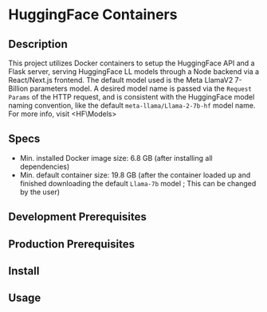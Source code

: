 # HuggingFace Containers

## Description

This project utilizes Docker containers to setup the HuggingFace API and a Flask server, serving HuggingFace LL models through a Node backend via a React/Next.js frontend.
The default model used is the Meta LlamaV2 7-Billion parameters model.
A desired model name is passed via the `Request Params` of the HTTP request, and is consistent with the HuggingFace model naming convention, like the default `meta-llama/Llama-2-7b-hf` model name.
For more info, visit <HF\Models>

## Specs

- Min. installed Docker image size: 6.8 GB (after installing all dependencies)
- Min. default container size: 19.8 GB (after the container loaded up and finished downloading the default `Llama-7b` model ; This can be changed by the user)

## Development Prerequisites

## Production Prerequisites

## Install

## Usage
